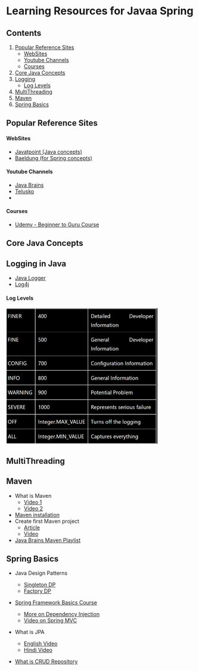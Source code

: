 # Learning Resources for Javaa Spring

## Contents   

1. [Popular Reference Sites](#popular-reference-sites)
   - [WebSites](#websites)
   - [Youtube Channels](#youtube-channels)
   - [Courses](#courses)
1. [Core Java Concepts](#core-java-concepts)
2. [Logging](#logging-in-java)
   - [Log Levels](#log-levels)
3. [MultiThreading](#multithreading)
4. [Maven](#maven)
6. [Spring Basics](#spring-basics)

## Popular Reference Sites

#### WebSites
   - [Javatpoint (Java concepts)](https://www.javatpoint.com/)
   - [Baeldung (for Spring concepts)](https://www.baeldung.com/)

#### Youtube Channels
   - [Java Brains](https://www.youtube.com/user/koushks)
   - [Telusko](https://www.youtube.com/user/javaboynavin)
   - []()

#### Courses
   - [Udemy - Beginner to Guru Course](https://www.udemy.com/course/spring-framework-5-beginner-to-guru/ )

## Core Java Concepts

## Logging in Java

- [Java Logger](https://www.javatpoint.com/java-logger)
- [Log4j](https://www.javatpoint.com/introduction-to-log4j)

#### Log Levels  
![Log Levels](pictures/log-levels.png)

## MultiThreading



## Maven

- What is Maven
   - [Video 1](https://www.youtube.com/watch?v=dqJanLvjDqc)
   - [Video 2](https://www.youtube.com/watch?v=bSaBmXFym30)
- [Maven installation](https://mkyong.com/maven/how-to-install-maven-in-windows/)
- Create first Maven project
   - [Article](https://www.baeldung.com/maven)
   - [Video](https://www.youtube.com/watch?v=uEYjXpMDJiU )
- [Java Brains Maven Playlist](https://www.youtube.com/playlist?list=PL92E89440B7BFD0F6)

## Spring Basics

- Java Design Patterns
   - [Singleton DP](https://www.javatpoint.com/singleton-design-pattern-in-java)
   - [Factory DP](https://www.tutorialspoint.com/design_pattern/factory_pattern.htm)

- [Spring Framework Basics Course](https://www.tutorialspoint.com/spring/index.htm)
   - [More on Dependency Injection](https://www.baeldung.com/spring-dependency-injection)
   - [Video on Spring MVC](https://www.youtube.com/watch?v=y8zyPlIdTyE)

- What is JPA
   - [English Video](https://www.youtube.com/c/JavaBrainsChannel/playlists?view=50&sort=dd&shelf_id=3)
   - [Hindi Video](https://www.youtube.com/watch?v=agTUJ4aVJSQ)
- [What is CRUD Repository](https://www.youtube.com/c/JavaBrainsChannel/playlists?view=50&sort=dd&shelf_id=3)

